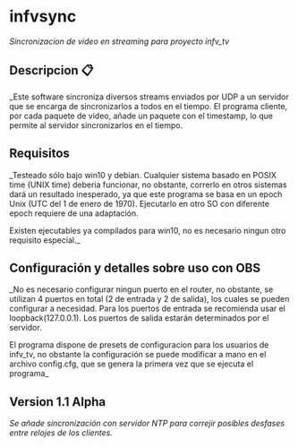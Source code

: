 # infvsync
_Sincronizacion de video en streaming para proyecto infv_tv_
 
 ## Descripcion 📋
 _Este software sincroniza diversos streams enviados por UDP a un servidor que se encarga de sincronizarlos a todos en el tiempo. El programa cliente, por cada paquete de video, añade un paquete con el timestamp, lo que permite al servidor sincronizarlos en el tiempo.
 
 ## Requisitos
 _Testeado sólo bajo win10 y debian. Cualquier sistema basado en POSIX time (UNIX time) deberia funcionar, no obstante, correrlo en otros sistemas dará un resultado inesperado, ya que este programa se basa en un epoch Unix (UTC del 1 de enero de 1970). Ejecutarlo en otro SO con diferente epoch requiere de una adaptación.

Existen ejecutables ya compilados para win10, no es necesario ningun otro requisito especial._

## Configuración y detalles sobre uso con OBS
_No es necesario configurar ningun puerto en el router, no obstante, se utilizan 4 puertos en total (2 de entrada y 2 de salida), los cuales se pueden configurar a necesidad. Para los puertos de entrada se recomienda usar el loopback(127.0.0.1). Los puertos de salida estarán determinados por el servidor.

El programa dispone de presets de configuracion para los usuarios de infv_tv, no obstante la configuración se puede modificar a mano en el archivo config.cfg, que se genera la primera vez que se ejecuta el programa_

## Version 1.1 Alpha
_Se añade sincronización con servidor NTP para correjir posibles desfases entre relojes de los clientes._
